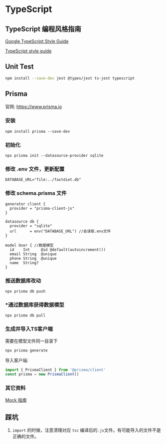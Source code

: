 # TypeScript

## TypeScript 编程风格指南

[Google TypeScript Style Guide](https://google.github.io/styleguide/tsguide.html)

[TypeScript style guide](https://ts.dev/style/)

## Unit Test

```sh
npm install --save-dev jest @types/jest ts-jest typescript
```

## Prisma

官网: <https://www.prisma.io>

### 安装

```shell
npm install prisma --save-dev
```

### 初始化

```shell
npx prisma init --datasource-provider sqlite
```

### 修改 .env 文件，更新配置

```text
DATABASE_URL="file:../fastdiet.db"
```

### 修改 schema.prisma 文件

```prisma
generator client {
  provider = "prisma-client-js"
}

datasource db {
  provider = "sqlite"
  url      = env("DATABASE_URL") //会读取.env文件
}

model User { //数据模型
  id    Int     @id @default(autoincrement())
  email String  @unique
  phone String  @unique
  name  String?
}

```

### 推送数据库改动

```shell
npx prisma db push
```

### *通过数据库获得数据模型

```shell
npx prisma db pull
```

### 生成并导入TS客户端

需要在模型文件同一目录下

```shell
npx prisma generate
```

导入客户端:

```typescript
import { PrismaClient } from '@prisma/client'
const prisma = new PrismaClient()
```

### 其它资料

[Mock 指南](https://www.prisma.io/docs/guides/testing/unit-testing)

## 踩坑

1. `import` 的时候，注意清理对应 `tsc` 编译后的`.js`文件。有可能导入的文件不是正确的文件。
